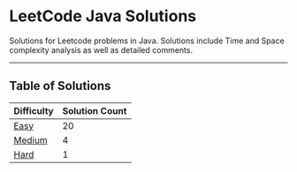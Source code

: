 # LeetCode Java Solutions

Solutions for Leetcode problems in Java. Solutions include Time and Space complexity analysis as well as detailed
comments.

---

## Table of Solutions

| Difficulty                  | Solution Count |
|-----------------------------|----------------|
| [Easy](/Easy/README.md)     | 20             |
| [Medium](/Medium/README.md) | 4              |
| [Hard](/Hard/README.md)     | 1              |

